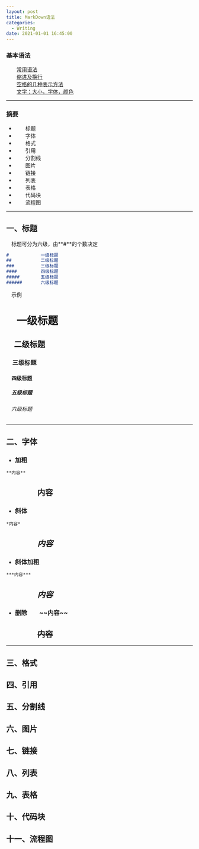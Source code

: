 ```yaml
---
layout: post
title: MarkDown语法
categories:
  - Writing
date: 2021-01-01 16:45:00
---
```


### 基本语法

&emsp;&emsp;[常用语法](https://www.jianshu.com/p/191d1e21f7ed/)<br>
&emsp;&emsp;[缩进及换行](https://blog.csdn.net/u011732358/article/details/83098211)<br>
&emsp;&emsp;[空格的几种表示方法](https://blog.csdn.net/qq_34719188/article/details/84205243)<br>
&emsp;&emsp;[文字：大小，字体，颜色](https://blog.csdn.net/weixin_42662955/article/details/91156180)<br>

***

### 摘要
+ &emsp;&emsp;标题
+ &emsp;&emsp;字体
+ &emsp;&emsp;格式
+ &emsp;&emsp;引用
+ &emsp;&emsp;分割线
+ &emsp;&emsp;图片
+ &emsp;&emsp;链接
+ &emsp;&emsp;列表
+ &emsp;&emsp;表格
+ &emsp;&emsp;代码块
+ &emsp;&emsp;流程图

***

## 一、标题<br>
&emsp;标题可分为六级，由**\#**的个数决定<br>
```markdown
#            一级标题
##           二级标题
###          三级标题
####         四级标题
#####        五级标题
######       六级标题
```
&emsp;示例
# &emsp;一级标题
## &emsp;二级标题
### &emsp;三级标题
#### &emsp;四级标题
##### &emsp;五级标题
###### &emsp;六级标题

***

## 二、字体

+ ### 加粗
```markdown
**内容**
```
## &emsp;&emsp;&emsp;&emsp;**内容**<br>
+ ### 斜体
```markdown
*内容*
```
## &emsp;&emsp;&emsp;&emsp;*内容*<br>
+ ### 斜体加粗
```markdown
***内容***
```
## &emsp;&emsp;&emsp;&emsp;***内容***<br>
+ ### 删除&emsp;&emsp;\~\~内容\~\~
## &emsp;&emsp;&emsp;&emsp;~~内容~~<br>

***

## 三、格式
## 四、引用
## 五、分割线
## 六、图片
## 七、链接
## 八、列表
## 九、表格
## 十、代码块
## 十一、流程图